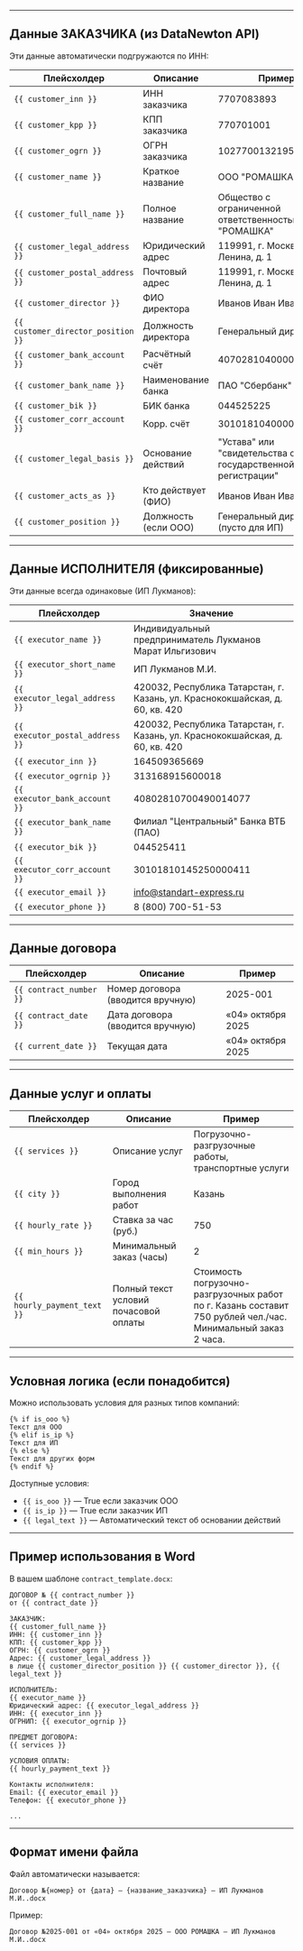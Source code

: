 

---

## Данные ЗАКАЗЧИКА (из DataNewton API)

Эти данные автоматически подгружаются по ИНН:

| Плейсхолдер | Описание | Пример |
|------------|----------|--------|
| `{{ customer_inn }}` | ИНН заказчика | 7707083893 |
| `{{ customer_kpp }}` | КПП заказчика | 770701001 |
| `{{ customer_ogrn }}` | ОГРН заказчика | 1027700132195 |
| `{{ customer_name }}` | Краткое название | ООО "РОМАШКА" |
| `{{ customer_full_name }}` | Полное название | Общество с ограниченной ответственностью "РОМАШКА" |
| `{{ customer_legal_address }}` | Юридический адрес | 119991, г. Москва, ул. Ленина, д. 1 |
| `{{ customer_postal_address }}` | Почтовый адрес | 119991, г. Москва, ул. Ленина, д. 1 |
| `{{ customer_director }}` | ФИО директора | Иванов Иван Иванович |
| `{{ customer_director_position }}` | Должность директора | Генеральный директор |
| `{{ customer_bank_account }}` | Расчётный счёт | 40702810400000123456 |
| `{{ customer_bank_name }}` | Наименование банка | ПАО "Сбербанк" |
| `{{ customer_bik }}` | БИК банка | 044525225 |
| `{{ customer_corr_account }}` | Корр. счёт | 30101810400000000225 |
| `{{ customer_legal_basis }}` | Основание действий | "Устава" или "свидетельства о государственной регистрации" |
| `{{ customer_acts_as }}` | Кто действует (ФИО) | Иванов Иван Иванович |
| `{{ customer_position }}` | Должность (если ООО) | Генеральный директор (пусто для ИП) |

---

## Данные ИСПОЛНИТЕЛЯ (фиксированные)

Эти данные всегда одинаковые (ИП Лукманов):

| Плейсхолдер | Значение |
|------------|----------|
| `{{ executor_name }}` | Индивидуальный предприниматель Лукманов Марат Ильгизович |
| `{{ executor_short_name }}` | ИП Лукманов М.И. |
| `{{ executor_legal_address }}` | 420032, Республика Татарстан, г. Казань, ул. Краснококшайская, д. 60, кв. 420 |
| `{{ executor_postal_address }}` | 420032, Республика Татарстан, г. Казань, ул. Краснококшайская, д. 60, кв. 420 |
| `{{ executor_inn }}` | 164509365669 |
| `{{ executor_ogrnip }}` | 313168915600018 |
| `{{ executor_bank_account }}` | 40802810700490014077 |
| `{{ executor_bank_name }}` | Филиал "Центральный" Банка ВТБ (ПАО) |
| `{{ executor_bik }}` | 044525411 |
| `{{ executor_corr_account }}` | 30101810145250000411 |
| `{{ executor_email }}` | info@standart-express.ru |
| `{{ executor_phone }}` | 8 (800) 700-51-53 |

---

## Данные договора

| Плейсхолдер | Описание | Пример |
|------------|----------|--------|
| `{{ contract_number }}` | Номер договора (вводится вручную) | 2025-001 |
| `{{ contract_date }}` | Дата договора (вводится вручную) | «04» октября 2025 |
| `{{ current_date }}` | Текущая дата | «04» октября 2025 |

---

## Данные услуг и оплаты

| Плейсхолдер | Описание | Пример |
|------------|----------|--------|
| `{{ services }}` | Описание услуг | Погрузочно-разгрузочные работы, транспортные услуги |
| `{{ city }}` | Город выполнения работ | Казань |
| `{{ hourly_rate }}` | Ставка за час (руб.) | 750 |
| `{{ min_hours }}` | Минимальный заказ (часы) | 2 |
| `{{ hourly_payment_text }}` | Полный текст условий почасовой оплаты | Стоимость погрузочно-разгрузочных работ по г. Казань составит 750 рублей чел./час. Минимальный заказ 2 часа. |

---

## Условная логика (если понадобится)

Можно использовать условия для разных типов компаний:

```
{% if is_ooo %}
Текст для ООО
{% elif is_ip %}
Текст для ИП
{% else %}
Текст для других форм
{% endif %}
```

Доступные условия:
- `{{ is_ooo }}` — True если заказчик ООО
- `{{ is_ip }}` — True если заказчик ИП
- `{{ legal_text }}` — Автоматический текст об основании действий

---

## Пример использования в Word

В вашем шаблоне `contract_template.docx`:

```
ДОГОВОР № {{ contract_number }}
от {{ contract_date }}

ЗАКАЗЧИК:
{{ customer_full_name }}
ИНН: {{ customer_inn }}
КПП: {{ customer_kpp }}
ОГРН: {{ customer_ogrn }}
Адрес: {{ customer_legal_address }}
в лице {{ customer_director_position }} {{ customer_director }}, {{ legal_text }}

ИСПОЛНИТЕЛЬ:
{{ executor_name }}
Юридический адрес: {{ executor_legal_address }}
ИНН: {{ executor_inn }}
ОГРНИП: {{ executor_ogrnip }}

ПРЕДМЕТ ДОГОВОРА:
{{ services }}

УСЛОВИЯ ОПЛАТЫ:
{{ hourly_payment_text }}

Контакты исполнителя:
Email: {{ executor_email }}
Телефон: {{ executor_phone }}

...
```

---

## Формат имени файла

Файл автоматически называется:
```
Договор №{номер} от {дата} — {название_заказчика} — ИП Лукманов М.И..docx
```

Пример:
```
Договор №2025-001 от «04» октября 2025 — ООО РОМАШКА — ИП Лукманов М.И..docx
```

